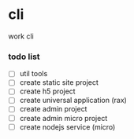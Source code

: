 # cli
work cli 

### todo list

- [ ] util tools 
- [ ] create static site project
- [ ] create h5 project 
- [ ] create universal application (rax)
- [ ] create admin project
- [ ] create admin micro project
- [ ] create nodejs service (micro)
